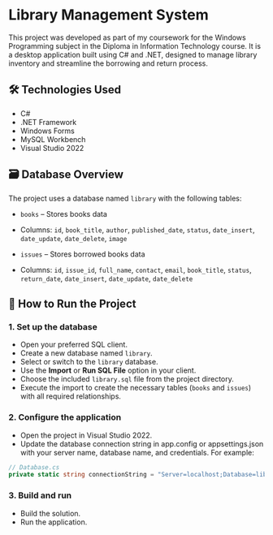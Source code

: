 # Library Management System

This project was developed as part of my coursework for the Windows Programming subject in the Diploma in Information Technology course. It is a desktop application built using C# and .NET, designed to manage library inventory and streamline the borrowing and return process.

## 🛠️ Technologies Used
- C#
- .NET Framework
- Windows Forms
- MySQL Workbench
- Visual Studio 2022

## 🗃️ Database Overview
The project uses a database named `library` with the following tables:

- `books` – Stores books data
- Columns: `id`, `book_title`, `author`, `published_date`, `status`, `date_insert`, `date_update`, `date_delete`, `image`

- `issues` – Stores borrowed books data
- Columns: `id`, `issue_id`, `full_name`, `contact`, `email`, `book_title`, `status`, `return_date`, `date_insert`, `date_update`, `date_delete`

## 🚀 How to Run the Project
### 1. Set up the database
- Open your preferred SQL client.
- Create a new database named `library`.
- Select or switch to the `library` database.  
- Use the **Import** or **Run SQL File** option in your client.  
- Choose the included `library.sql` file from the project directory. 
- Execute the import to create the necessary tables (`books` and `issues`) with all required relationships.

### 2. Configure the application
- Open the project in Visual Studio 2022.
- Update the database connection string in app.config or appsettings.json with your server name, database name, and credentials. For example:

```csharp
// Database.cs
private static string connectionString = "Server=localhost;Database=library;User ID=your_db_username;Password=your_db_password;";
```

### 3. Build and run
- Build the solution.
- Run the application.

